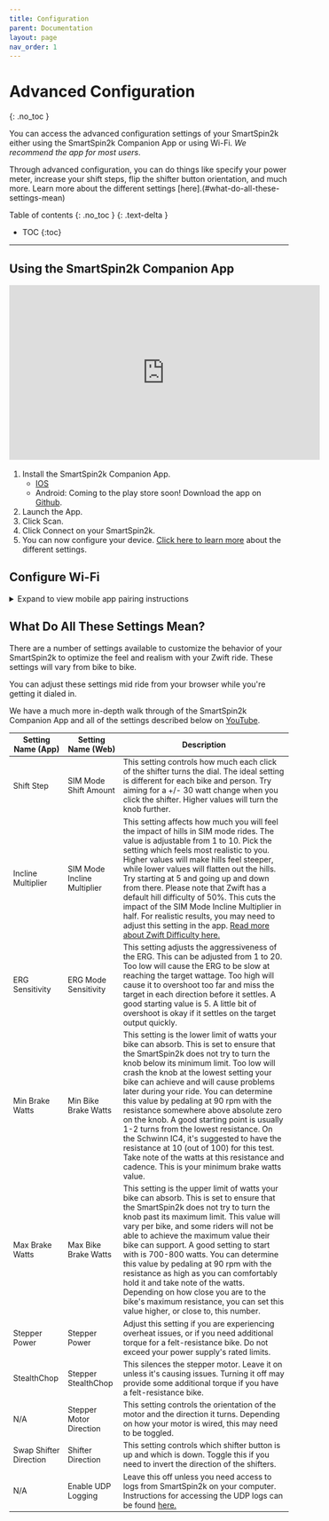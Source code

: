 ```yaml
---
title: Configuration
parent: Documentation
layout: page
nav_order: 1
---
```

# Advanced Configuration
{: .no_toc }

You can access the advanced configuration settings of your SmartSpin2k either using the SmartSpin2k Companion App or using Wi-Fi.  _We recommend the app for most users_.

Through advanced configuration, you can do things like specify your power meter, increase your shift steps, flip the shifter button orientation, and much more.  Learn more about the different settings [here].(#what-do-all-these-settings-mean)

Table of contents
{: .no_toc }
{: .text-delta }
- TOC
{:toc}
---

## Using the SmartSpin2k Companion App
<iframe width="560" height="315" src="https://www.youtube.com/embed/qgieNuQlTp8?si=dkuHuU5kF_VBW8Wf&amp;clip=UgkxNvc7uFBptHiztHKbLOWX6chsJzNLmIeM&amp;clipt=ENy0AxjI1gU" title="YouTube video player" frameborder="0" allow="accelerometer; autoplay; clipboard-write; encrypted-media; gyroscope; picture-in-picture; web-share" referrerpolicy="strict-origin-when-cross-origin" allowfullscreen></iframe>

1. Install the SmartSpin2k Companion App.
    * [IOS](https://apps.apple.com/us/app/smartspin2k-companion-app/id6477836948)
    * Android: Coming to the play store soon!  Download the app on [Github](https://github.com/doudar/SS2kConfigApp/releases/tag/1.0.0).
1. Launch the App.
1. Click Scan.
1. Click Connect on your SmartSpin2k.
1. You can now configure your device.  [Click here to learn more](#what-do-all-these-settings-mean) about the different settings.

## Configure Wi-Fi
<details markdown="block">
<summary>Expand to view mobile app pairing instructions</summary>

1. On initial boot, the SmartSpin2k will create its own Wi-Fi network access point with the SSID of “SmartSpin2k”.  If asked for a password, use "password" without the quotes.
    ![](../images/wiki-ssid.jpg)
1. The configuration page will automatically load on mobile. If you are not taken to the page, or if you're using a computer, the configuration page can be found at <http://SmartSpin2k.local/>.
    ![](../images/wifi-setup.png)
1. Enter your local Wi-Fi network information with SSID and password. Please note:  The SmartSpin2k requires a 2.4ghz Wi-Fi connection.  Please ensure you use the correct Wi-Fi network if you have separate SSIDs for 5ghz and 2.4ghz.
1. Click Submit and wait for the page to refresh.
1. Click Reboot.
1. SmartSpin2k will automatically update if the Wi-Fi network you paired the device to is connected to the internet.  The blue LED will flash quickly while this process occurs.  **This may take up to 3 minutes.**  
1. Once the blue LED is flashing slowly, make sure your phone or computer are connected to your home Wi-Fi network.
1. Navigate to <http://SmartSpin2k.local/> to confirm that you can access the configuration pages of SmartSpin2k.  You should see a page like this:
    ![](../images/configuration-page.png)
1. You can now configure your device.  [Click here to learn more](#what-do-all-these-settings-mean) about the different settings.
</details>


## What Do All These Settings Mean?
There are a number of settings available to customize the behavior of your SmartSpin2k to optimize the feel and realism with your Zwift ride. These settings will vary from bike to bike. 

You can adjust these settings mid ride from your browser while you're getting it dialed in.

We have a much more in-depth walk through of the SmartSpin2k Companion App and all of the settings described below on [YouTube](https://www.youtube.com/watch?v=qgieNuQlTp8).


| Setting Name (App)     | Setting Name (Web)          | Description                                                                                                                                                                                                                                                                                                                                                                                                                                                                                                                                                                                                                                                                                                                 |
| ---------------------- | --------------------------- | --------------------------------------------------------------------------------------------------------------------------------------------------------------------------------------------------------------------------------------------------------------------------------------------------------------------------------------------------------------------------------------------------------------------------------------------------------------------------------------------------------------------------------------------------------------------------------------------------------------------------------------------------------------------------------------------------------------------------- |
| Shift Step             | SIM Mode Shift Amount       | This setting controls how much each click of the shifter turns the dial. The ideal setting is different for each bike and person. Try aiming for a +/- 30 watt change when you click the shifter. Higher values will turn the knob further.|
| Incline Multiplier     | SIM Mode Incline Multiplier | This setting affects how much you will feel the impact of hills in SIM mode rides. The value is adjustable from 1 to 10. Pick the setting which feels most realistic to you. Higher values will make hills feel steeper, while lower values will flatten out the hills. Try starting at 5 and going up and down from there. Please note that Zwift has a default hill difficulty of 50%. This cuts the impact of the SIM Mode Incline Multiplier in half. For realistic results, you may need to adjust this setting in the app. [Read more about Zwift Difficulty here.]([https://zwiftinsider.com/using-the-trainer-difficulty-setting-in-zwift/](https://zwiftinsider.com/using-the-trainer-difficulty-setting-in-zwift/)) |
| ERG Sensitivity        | ERG Mode Sensitivity        | This setting adjusts the aggressiveness of the ERG. This can be adjusted from 1 to 20. Too low will cause the ERG to be slow at reaching the target wattage. Too high will cause it to overshoot too far and miss the target in each direction before it settles. A good starting value is 5. A little bit of overshoot is okay if it settles on the target output quickly. |
| Min Brake Watts        | Min Bike Brake Watts        | This setting is the lower limit of watts your bike can absorb. This is set to ensure that the SmartSpin2k does not try to turn the knob below its minimum limit. Too low will crash the knob at the lowest setting your bike can achieve and will cause problems later during your ride. You can determine this value by pedaling at 90 rpm with the resistance somewhere above absolute zero on the knob. A good starting point is usually 1-2 turns from the lowest resistance. On the Schwinn IC4, it's suggested to have the resistance at 10 (out of 100) for this test. Take note of the watts at this resistance and cadence. This is your minimum brake watts value. |
| Max Brake Watts        | Max Bike Brake Watts        | This setting is the upper limit of watts your bike can absorb. This is set to ensure that the SmartSpin2k does not try to turn the knob past its maximum limit. This value will vary per bike, and some riders will not be able to achieve the maximum value their bike can support. A good setting to start with is 700-800 watts. You can determine this value by pedaling at 90 rpm with the resistance as high as you can comfortably hold it and take note of the watts. Depending on how close you are to the bike's maximum resistance, you can set this value higher, or close to, this number. |
| Stepper Power           | Stepper Power               | Adjust this setting if you are experiencing overheat issues, or if you need additional torque for a felt-resistance bike. Do not exceed your power supply's rated limits. |
| StealthChop            | Stepper StealthChop         | This silences the stepper motor. Leave it on unless it's causing issues. Turning it off may provide some additional torque if you have a felt-resistance bike. |
| N/A                    | Stepper Motor Direction     | This setting controls the orientation of the motor and the direction it turns. Depending on how your motor is wired, this may need to be toggled. |
| Swap Shifter Direction | Shifter Direction           | This setting controls which shifter button is up and which is down. Toggle this if you need to invert the direction of the shifters. |
| N/A                    | Enable UDP Logging          | Leave this off unless you need access to logs from SmartSpin2k on your computer. Instructions for accessing the UDP logs can be found [here.]([https://github.com/doudar/SmartSpin2k/wiki/Viewing-logs-via-UDP](https://github.com/doudar/SmartSpin2k/wiki/Viewing-logs-via-UDP))  |